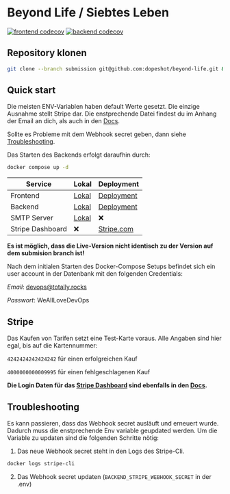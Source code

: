 # Beyond Life / Siebtes Leben

[![frontend codecov](https://codecov.siebtesleben.de/badges/frontend-coverage.svg)](https://codecov.siebtesleben.de/main/frontend/index.html) [![backend codecov](https://codecov.siebtesleben.de/badges/backend-coverage.svg)](https://codecov.siebtesleben.de/main/backend/index.html)


## Repository klonen

```sh
git clone --branch submission git@github.com:dopeshot/beyond-life.git && cd beyond-life && docker compose pull
```

## Quick start

Die meisten ENV-Variablen haben default Werte gesetzt. Die einzige Ausnahme stellt Stripe dar. 
Die enstprechende Datei findest du im Anhang der Email an dich, als auch in den [Docs](https://behind.siebtesleben.de/docs/getting-started).

Sollte es Probleme mit dem Webhook secret geben, dann siehe [Troubleshooting](#troubleshooting).

Das Starten des Backends erfolgt daraufhin durch:

```sh
docker compose up -d
```

| Service          | Lokal                          | Deployment                                                |
| ---------------- | ------------------------------ | --------------------------------------------------------- |
| Frontend         | [Lokal](http://localhost:3000) | [Deployment](https://siebtesleben.de)                     |
| Backend          | [Lokal](http://localhost:3001) | [Deployment](https://api.siebtesleben.de)                 |
| SMTP Server      | [Lokal](http://localhost:5001) | ❌                                                         |
| Stripe Dashboard | ❌                              | [Stripe.com](https://dashboard.stripe.com/test/dashboard) |

**Es ist möglich, dass die Live-Version nicht identisch zu der Version auf dem submision branch ist!**


Nach dem initialen Starten des Docker-Compose Setups befindet sich ein user account in der Datenbank mit den folgenden Credentials:

*Email*: devops@totally.rocks

*Passwort*: WeAllLoveDevOps

## Stripe

Das Kaufen von Tarifen setzt eine Test-Karte voraus. Alle Angaben sind hier egal, bis auf die Kartennummer:

`4242424242424242` für einen erfolgreichen Kauf

`4000000000009995` für einen fehlgeschlagenen Kauf

**Die Login Daten für das [Stripe Dashboard](https://dashboard.stripe.com/test/dashboard) sind ebenfalls in den [Docs](https://behind.siebtesleben.de/docs/getting-started).**

## Troubleshooting

Es kann passieren, dass das Webhook secret ausläuft und erneuert wurde. Dadurch muss die enstprechende Env variable geupdated werden.
Um die Variable zu updaten sind die folgenden Schritte nötig:

1. Das neue Webhook secret steht in den Logs des Stripe-Cli. 

```sh
docker logs stripe-cli
```

2. Das Webhook secret updaten (`BACKEND_STRIPE_WEBHOOK_SECRET` in der .env)
